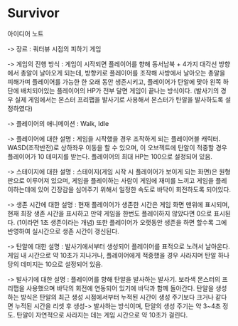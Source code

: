 # Survivor

아이디어 노트

-> 장르 : 쿼터뷰 시점의 피하기 게임

-> 게임의 진행 방식 : 게임이 시작되면 플레이어를 향해 동서남북 + 4가지 대각선 방향에서 총알이 날아오게 되는데, 
   방향키로 플레이어를 조작해 사방에서 날아오는 총알을 피해가며 플레이어를 가능한 한 오래 동안 생존시키고,
   플레이어가 탄알에 맞아 왼쪽 하단에 배치되어있는 플레이어의 HP가 전부 달면 게임이 끝나는 방식이다.
   (발사기의 경우 실제 게임에서는 몬스터 프리팹을 발사기로 사용해서 몬스터가 탄알을 발사하도록 설정하였다)
   
-> 플레이어의 애니메이션 : Walk, Idle

-> 플레이어에 대한 설명 : 게임을 시작했을 경우 조작하게 되는 플레이어블 캐릭터.
   WASD(조작반전)로 상하좌우 이동을 할 수 있으며, 이 오브젝트에 탄알이 적중할 경우 플레이어가 10 데미지를 받는다.
   플레이어의 최대 HP는 100으로 설정되어 있음.

-> 스테이지에 대한 설명 : 스테이지(게임 시작 시 플레이어가 보이게 되는 화면)은 원형 판으로 이루어져 있으며,
   게임을 플레이하는 사람이 게임에 재미를 느끼고 게임을 플레이하는데에 있어 긴장감을 심어주기 위해서 일정한 속도로 바닥이 회전하도록 되어있다.
   
-> 생존 시간에 대한 설명 : 현재 플레이어가 생존한 시간은 게임 화면 맨위에 표시되며, 현재 최장 생존 시간을 표시하고
   만약 게임을 한번도 플레이하지 않았다면 0으로 표시된다. (1이라면 1초 생존이라는 개념)
   또한 플레이어가 오랫동안 생존을 하면 할수록 그에 반영하여 실시간으로 생존 시간이 갱신된다.
   
-> 탄알에 대한 설명 : 발사기에서부터 생성되어 플레이어를 표적으로 노려서 날아온다.
   게임 내 시간으로 약 10초가 지나거나, 플레이어에게 적중했을 경우 사라지며 탄알 하나당의 데미지는 10으로 설정되어 있음.
   
-> 발사기에 대한 설명 : 플레이어를 향해 탄알을 발사하는 발사기. 보라색 몬스터의 프리팹을 사용했으며 바닥의 회전에 연동되어 있기에
   바닥과 함께 돌아간다. 탄알을 생성하는 방식은 탄알의 최근 생성 시점에서부터 누적된 시간이 생성 주기보다 크거나 같다면 
   누적된 시간을 리셋 후 생성-> 발사하는 방식이며, 탄알의 생성 주기는 약 3~4초 정도. 
   탄알이 자연적으로 사라지는 데는 게임 시간으로 약 10초가 걸린다.


